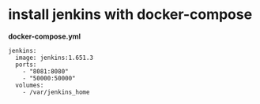# install jenkins with docker-compose

__docker-compose.yml__

```
jenkins:
  image: jenkins:1.651.3
  ports:
    - "8081:8080"
    - "50000:50000"
  volumes:
    - /var/jenkins_home
```
